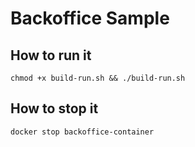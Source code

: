 # Backoffice Sample

## How to run it
```chmod +x build-run.sh && ./build-run.sh```


## How to stop it

```docker stop backoffice-container```
